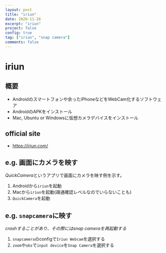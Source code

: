 ```yaml
---
layout: post
title: "iriun"
date: 2020-11-26
excerpt: "iriun"
project: false
config: true
tag: ["iriun", "snap camera"]
comments: false
---
```


# iriun

## 概要
 - Androidのスマートフォンや余ったiPhoneなどをWebCam化するソフトウェア
 - AndroidのAPKをインストール
 - Mac, Ubuntu or Windowsに仮想カメラデバイスをインストール

## official site
 - https://iriun.com/

## e.g. 画面にカメラを映す
 
*QuickCamera*というアプリで画面にカメラを映す例を示す。 

 1. Androidから`iriun`を起動
 2. Macから`iriun`を起動(疎通確認レベルなのでいらないことも)
 3. `QuickCamera`を起動　

## e.g. `snapcamera`に映す

*crashすることがあり、その際にはsnap cameraを再起動する*  

 1. `snapcamera`のconfigで`Iriun Webcam`を選択する
 2. `zoom`や`obs`で`input device`を`Snap Camera`を選択する
